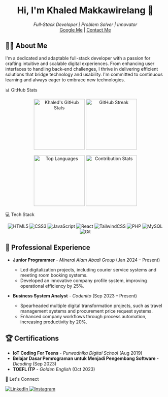 <!-- Introduction --> <h1 align="center">Hi, I'm Khaled Makkawirelang 👋</h1> <p align="center"> <i>Full-Stack Developer | Problem Solver | Innovator</i><br> <a href="https://www.google.com/search?q=khaled+makkawirelang">Google Me</a> | <a href="mailto:makkawirelang@gmail.com">Contact Me</a> </p> <!-- About Me -->
## 🧑‍💻 About Me

I'm a dedicated and adaptable full-stack developer with a passion for crafting intuitive and scalable digital experiences. From enhancing user interfaces to handling back-end challenges, I thrive in delivering efficient solutions that bridge technology and usability. I'm committed to continuous learning and always eager to embrace new technologies.


<!-- GitHub Stats -->
📊 GitHub Stats
<p align="center"> <img src="https://github-readme-stats.vercel.app/api?username=oledunwahid&show_icons=true&theme=tokyonight&count_private=true" alt="Khaled's GitHub Stats" height="160"/> <img src="https://github-readme-streak-stats.herokuapp.com?user=oledunwahid&theme=tokyonight" alt="GitHub Streak" height="160"/> </p> <p align="center"> <img src="https://github-readme-stats.vercel.app/api/top-langs/?username=oledunwahid&layout=compact&langs_count=6&theme=tokyonight" alt="Top Languages" height="160"/> <img src="https://github-contributor-stats.vercel.app/api?username=oledunwahid&limit=5&theme=onedark&combine_all_yearly_contributions=true" alt="Contribution Stats" height="160"/> </p>
<!-- Tech Stack -->
💻 Tech Stack
<p align="center"> <img src="https://img.shields.io/badge/HTML5-E34F26?style=for-the-badge&logo=html5&logoColor=white" alt="HTML5"/> <img src="https://img.shields.io/badge/CSS3-1572B6?style=for-the-badge&logo=css3&logoColor=white" alt="CSS3"/> <img src="https://img.shields.io/badge/JavaScript-F7DF1E?style=for-the-badge&logo=javascript&logoColor=black" alt="JavaScript"/> <img src="https://img.shields.io/badge/React-61DAFB?style=for-the-badge&logo=react&logoColor=black" alt="React"/> <img src="https://img.shields.io/badge/TailwindCSS-38B2AC?style=for-the-badge&logo=tailwind-css&logoColor=white" alt="TailwindCSS"/> <img src="https://img.shields.io/badge/PHP-777BB4?style=for-the-badge&logo=php&logoColor=white" alt="PHP"/> <img src="https://img.shields.io/badge/MySQL-4479A1?style=for-the-badge&logo=mysql&logoColor=white" alt="MySQL"/> <img src="https://img.shields.io/badge/Git-F05032?style=for-the-badge&logo=git&logoColor=white" alt="Git"/> </p>

## 💼 Professional Experience

- **Junior Programmer** - *Mineral Alam Abadi Group* (Jan 2024 – Present)  
  - Led digitalization projects, including courier service systems and meeting room booking systems.
  - Developed an innovative company profile system, improving operational efficiency by 25%.

- **Business System Analyst** - *Codenito* (Sep 2023 – Present)  
  - Spearheaded multiple digital transformation projects, such as travel management systems and procurement price request systems.
  - Enhanced company workflows through process automation, increasing productivity by 20%.

## 🏆 Certifications

- **IoT Coding For Teens** - *Purwadhika Digital School* (Aug 2019)  
- **Belajar Dasar Pemrograman untuk Menjadi Pengembang Software** - *Dicoding* (Sep 2023)  
- **TOEFL ITP** - *Golden English* (Oct 2023)

<!-- Connect -->
🔗 Let's Connect
<p align="left"> <a href="https://linkedin.com/in/khaled-makkawirelang-a29174236" target="_blank"> <img src="https://img.shields.io/badge/LinkedIn-0077B5?style=for-the-badge&logo=linkedin&logoColor=white" alt="LinkedIn"/> </a> <a href="https://www.instagram.com/khalmk/" target="_blank"> <img src="https://img.shields.io/badge/Instagram-fe4164?style=for-the-badge&logo=instagram&logoColor=white" alt="Instagram" /> </a> </p>
